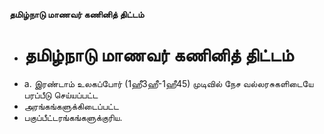 **தமிழ்நாடு மாணவர் கணினித் திட்டம்**
- # தமிழ்நாடு மாணவர் கணினித் திட்டம்
- a. இரண்டாம் உலகப்போர் (1ஹீ3ஹீ-1ஹீ45) முடிவில் நேச வல்லரசுகளிடையே பரப்பீடு செய்யப்பட்ட
- அரங்கங்களுக்கிடைப்பட்ட
- பகுப்பீட்டரங்கங்களுக்குரிய.

